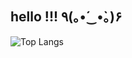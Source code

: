 ## hello !!! ٩(｡•́‿•̀｡)۶ 

![Top Langs](https://github-readme-stats.vercel.app/api/top-langs/?username=KittenSmasher&langs_count=8)
